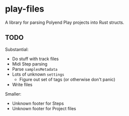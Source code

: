 # play-files
A library for parsing Polyend Play projects into Rust structs.


## TODO
Substantial:
- Do stuff with track files
- Midi Step parsing
- Parse `samplesMetadata`
- Lots of unknown `settings`
  - Figure out set of tags (or otherwise don't panic)
- Write files

Smaller:
- Unknown footer for Steps
- Unknown footer for Project files
